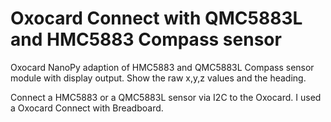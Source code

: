 # Oxocard Connect with QMC5883L and HMC5883 Compass sensor

Oxocard NanoPy adaption of HMC5883 and QMC5883L Compass sensor module with display output. 
Show the raw x,y,z values and the heading.

Connect a HMC5883 or a QMC5883L sensor via I2C to the Oxocard. I used a Oxocard Connect with Breadboard.
